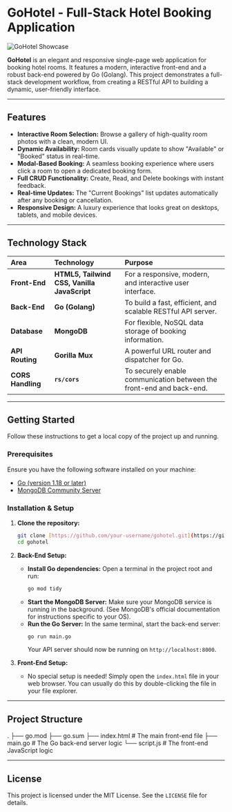 # GoHotel - Full-Stack Hotel Booking Application

![GoHotel Showcase](https://placehold.co/1200x600/eef2f9/1e3a8a?text=GoHotel+Showcase)

**GoHotel** is an elegant and responsive single-page web application for booking hotel rooms. It features a modern, interactive front-end and a robust back-end powered by Go (Golang). This project demonstrates a full-stack development workflow, from creating a RESTful API to building a dynamic, user-friendly interface.

---

## Features

- **Interactive Room Selection:** Browse a gallery of high-quality room photos with a clean, modern UI.
- **Dynamic Availability:** Room cards visually update to show "Available" or "Booked" status in real-time.
- **Modal-Based Booking:** A seamless booking experience where users click a room to open a dedicated booking form.
- **Full CRUD Functionality:** Create, Read, and Delete bookings with instant feedback.
- **Real-time Updates:** The "Current Bookings" list updates automatically after any booking or cancellation.
- **Responsive Design:** A luxury experience that looks great on desktops, tablets, and mobile devices.

---

## Technology Stack

| Area          | Technology                               | Purpose                                                    |
| :------------ | :--------------------------------------- | :--------------------------------------------------------- |
| **Front-End** | **HTML5, Tailwind CSS, Vanilla JavaScript** | For a responsive, modern, and interactive user interface.  |
| **Back-End** | **Go (Golang)** | To build a fast, efficient, and scalable RESTful API server. |
| **Database** | **MongoDB** | For flexible, NoSQL data storage of booking information.     |
| **API Routing** | **Gorilla Mux** | A powerful URL router and dispatcher for Go.               |
| **CORS Handling**| **`rs/cors`** | To securely enable communication between the front-end and back-end. |

---

## Getting Started

Follow these instructions to get a local copy of the project up and running.

### Prerequisites

Ensure you have the following software installed on your machine:
- [Go (version 1.18 or later)](https://go.dev/doc/install)
- [MongoDB Community Server](https://www.mongodb.com/try/download/community)

### Installation & Setup

1.  **Clone the repository:**
    ```bash
    git clone [https://github.com/your-username/gohotel.git](https://github.com/your-username/gohotel.git)
    cd gohotel
    ```

2.  **Back-End Setup:**
    - **Install Go dependencies:** Open a terminal in the project root and run:
      ```bash
      go mod tidy
      ```
    - **Start the MongoDB Server:** Make sure your MongoDB service is running in the background. (See MongoDB's official documentation for instructions specific to your OS).
    - **Run the Go Server:** In the same terminal, start the back-end server:
      ```bash
      go run main.go
      ```
      Your API server should now be running on `http://localhost:8000`.

3.  **Front-End Setup:**
    - No special setup is needed! Simply open the `index.html` file in your web browser. You can usually do this by double-clicking the file in your file explorer.

---

## Project Structure

.
├── go.mod
├── go.sum
├── index.html      # The main front-end file
├── main.go         # The Go back-end server logic
└── script.js       # The front-end JavaScript logic


---

## License

This project is licensed under the MIT License. See the `LICENSE` file for details.
